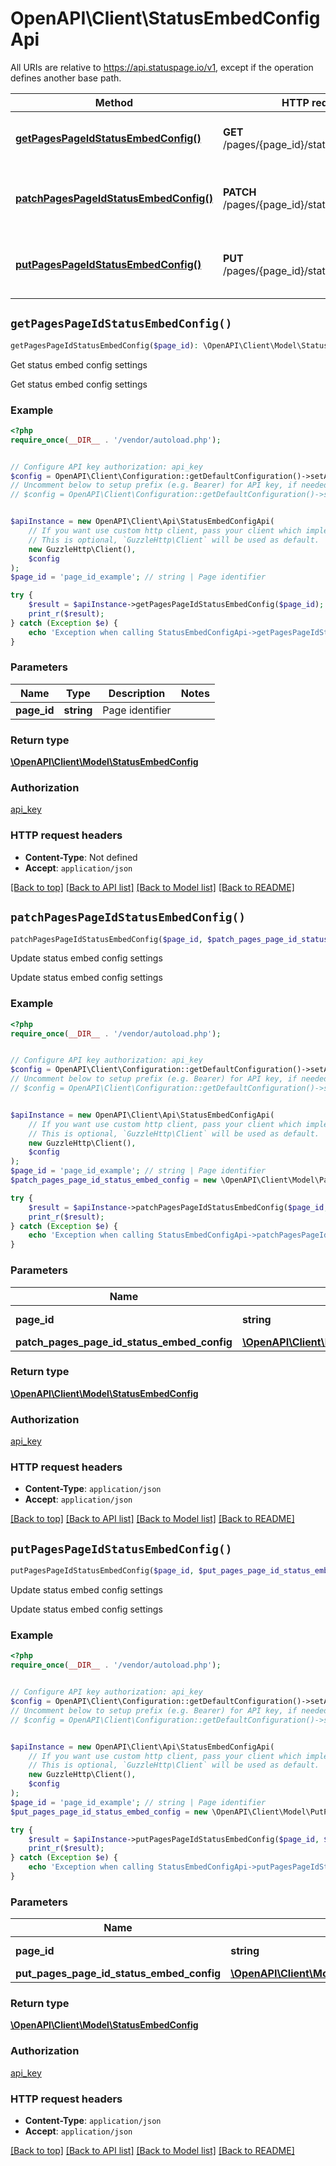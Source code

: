 # OpenAPI\Client\StatusEmbedConfigApi

All URIs are relative to https://api.statuspage.io/v1, except if the operation defines another base path.

| Method | HTTP request | Description |
| ------------- | ------------- | ------------- |
| [**getPagesPageIdStatusEmbedConfig()**](StatusEmbedConfigApi.md#getPagesPageIdStatusEmbedConfig) | **GET** /pages/{page_id}/status_embed_config | Get status embed config settings |
| [**patchPagesPageIdStatusEmbedConfig()**](StatusEmbedConfigApi.md#patchPagesPageIdStatusEmbedConfig) | **PATCH** /pages/{page_id}/status_embed_config | Update status embed config settings |
| [**putPagesPageIdStatusEmbedConfig()**](StatusEmbedConfigApi.md#putPagesPageIdStatusEmbedConfig) | **PUT** /pages/{page_id}/status_embed_config | Update status embed config settings |


## `getPagesPageIdStatusEmbedConfig()`

```php
getPagesPageIdStatusEmbedConfig($page_id): \OpenAPI\Client\Model\StatusEmbedConfig
```

Get status embed config settings

Get status embed config settings

### Example

```php
<?php
require_once(__DIR__ . '/vendor/autoload.php');


// Configure API key authorization: api_key
$config = OpenAPI\Client\Configuration::getDefaultConfiguration()->setApiKey('Authorization', 'YOUR_API_KEY');
// Uncomment below to setup prefix (e.g. Bearer) for API key, if needed
// $config = OpenAPI\Client\Configuration::getDefaultConfiguration()->setApiKeyPrefix('Authorization', 'Bearer');


$apiInstance = new OpenAPI\Client\Api\StatusEmbedConfigApi(
    // If you want use custom http client, pass your client which implements `GuzzleHttp\ClientInterface`.
    // This is optional, `GuzzleHttp\Client` will be used as default.
    new GuzzleHttp\Client(),
    $config
);
$page_id = 'page_id_example'; // string | Page identifier

try {
    $result = $apiInstance->getPagesPageIdStatusEmbedConfig($page_id);
    print_r($result);
} catch (Exception $e) {
    echo 'Exception when calling StatusEmbedConfigApi->getPagesPageIdStatusEmbedConfig: ', $e->getMessage(), PHP_EOL;
}
```

### Parameters

| Name | Type | Description  | Notes |
| ------------- | ------------- | ------------- | ------------- |
| **page_id** | **string**| Page identifier | |

### Return type

[**\OpenAPI\Client\Model\StatusEmbedConfig**](../Model/StatusEmbedConfig.md)

### Authorization

[api_key](../../README.md#api_key)

### HTTP request headers

- **Content-Type**: Not defined
- **Accept**: `application/json`

[[Back to top]](#) [[Back to API list]](../../README.md#endpoints)
[[Back to Model list]](../../README.md#models)
[[Back to README]](../../README.md)

## `patchPagesPageIdStatusEmbedConfig()`

```php
patchPagesPageIdStatusEmbedConfig($page_id, $patch_pages_page_id_status_embed_config): \OpenAPI\Client\Model\StatusEmbedConfig
```

Update status embed config settings

Update status embed config settings

### Example

```php
<?php
require_once(__DIR__ . '/vendor/autoload.php');


// Configure API key authorization: api_key
$config = OpenAPI\Client\Configuration::getDefaultConfiguration()->setApiKey('Authorization', 'YOUR_API_KEY');
// Uncomment below to setup prefix (e.g. Bearer) for API key, if needed
// $config = OpenAPI\Client\Configuration::getDefaultConfiguration()->setApiKeyPrefix('Authorization', 'Bearer');


$apiInstance = new OpenAPI\Client\Api\StatusEmbedConfigApi(
    // If you want use custom http client, pass your client which implements `GuzzleHttp\ClientInterface`.
    // This is optional, `GuzzleHttp\Client` will be used as default.
    new GuzzleHttp\Client(),
    $config
);
$page_id = 'page_id_example'; // string | Page identifier
$patch_pages_page_id_status_embed_config = new \OpenAPI\Client\Model\PatchPagesPageIdStatusEmbedConfig(); // \OpenAPI\Client\Model\PatchPagesPageIdStatusEmbedConfig

try {
    $result = $apiInstance->patchPagesPageIdStatusEmbedConfig($page_id, $patch_pages_page_id_status_embed_config);
    print_r($result);
} catch (Exception $e) {
    echo 'Exception when calling StatusEmbedConfigApi->patchPagesPageIdStatusEmbedConfig: ', $e->getMessage(), PHP_EOL;
}
```

### Parameters

| Name | Type | Description  | Notes |
| ------------- | ------------- | ------------- | ------------- |
| **page_id** | **string**| Page identifier | |
| **patch_pages_page_id_status_embed_config** | [**\OpenAPI\Client\Model\PatchPagesPageIdStatusEmbedConfig**](../Model/PatchPagesPageIdStatusEmbedConfig.md)|  | |

### Return type

[**\OpenAPI\Client\Model\StatusEmbedConfig**](../Model/StatusEmbedConfig.md)

### Authorization

[api_key](../../README.md#api_key)

### HTTP request headers

- **Content-Type**: `application/json`
- **Accept**: `application/json`

[[Back to top]](#) [[Back to API list]](../../README.md#endpoints)
[[Back to Model list]](../../README.md#models)
[[Back to README]](../../README.md)

## `putPagesPageIdStatusEmbedConfig()`

```php
putPagesPageIdStatusEmbedConfig($page_id, $put_pages_page_id_status_embed_config): \OpenAPI\Client\Model\StatusEmbedConfig
```

Update status embed config settings

Update status embed config settings

### Example

```php
<?php
require_once(__DIR__ . '/vendor/autoload.php');


// Configure API key authorization: api_key
$config = OpenAPI\Client\Configuration::getDefaultConfiguration()->setApiKey('Authorization', 'YOUR_API_KEY');
// Uncomment below to setup prefix (e.g. Bearer) for API key, if needed
// $config = OpenAPI\Client\Configuration::getDefaultConfiguration()->setApiKeyPrefix('Authorization', 'Bearer');


$apiInstance = new OpenAPI\Client\Api\StatusEmbedConfigApi(
    // If you want use custom http client, pass your client which implements `GuzzleHttp\ClientInterface`.
    // This is optional, `GuzzleHttp\Client` will be used as default.
    new GuzzleHttp\Client(),
    $config
);
$page_id = 'page_id_example'; // string | Page identifier
$put_pages_page_id_status_embed_config = new \OpenAPI\Client\Model\PutPagesPageIdStatusEmbedConfig(); // \OpenAPI\Client\Model\PutPagesPageIdStatusEmbedConfig

try {
    $result = $apiInstance->putPagesPageIdStatusEmbedConfig($page_id, $put_pages_page_id_status_embed_config);
    print_r($result);
} catch (Exception $e) {
    echo 'Exception when calling StatusEmbedConfigApi->putPagesPageIdStatusEmbedConfig: ', $e->getMessage(), PHP_EOL;
}
```

### Parameters

| Name | Type | Description  | Notes |
| ------------- | ------------- | ------------- | ------------- |
| **page_id** | **string**| Page identifier | |
| **put_pages_page_id_status_embed_config** | [**\OpenAPI\Client\Model\PutPagesPageIdStatusEmbedConfig**](../Model/PutPagesPageIdStatusEmbedConfig.md)|  | |

### Return type

[**\OpenAPI\Client\Model\StatusEmbedConfig**](../Model/StatusEmbedConfig.md)

### Authorization

[api_key](../../README.md#api_key)

### HTTP request headers

- **Content-Type**: `application/json`
- **Accept**: `application/json`

[[Back to top]](#) [[Back to API list]](../../README.md#endpoints)
[[Back to Model list]](../../README.md#models)
[[Back to README]](../../README.md)
